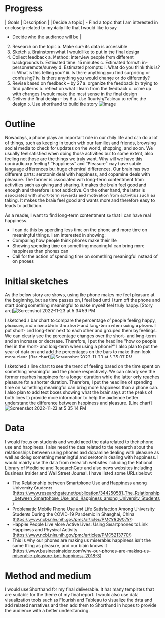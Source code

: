 # Progress
| Goals | Description |
| Decide a topic | - Find a topic that I am interested in or closely related to my daily life that I would like to say
- Decide who the audience will be |
2.	Research on the topic
a.	Make sure its data is accessible
3.	Sketch
a.	Brainstorm what I would like to put in the final design
4.	Collect feedback
a.	Method: interview people from different backgrounds
b.	Estimated time: 15 minutes
c.	Estimated format: in-person/remote/survey
d.	Estimated prompts:
i.	What do you think this is?
ii.	What is this telling you?
iii.	Is there anything you find surprising or confusing?
iv.	Is there anything you would change or do differently?
5.	Revise based on feedback – by 27
a.	organize the feedback by trying to find patterns
b.	reflect on what I learn from the feedback
c.	come up with changes I would make the most sense in the final design
6.	Deliver the final design – by 8
a.	Use flourish/Tableau to refine the design
b.	Use shorthand to build the story
![image](https://user-images.githubusercontent.com/116990977/203657554-38cc5c56-8ab3-4b11-87c7-0cd039b5e78b.png)



# Outline
Nowadays, a phone plays an important role in our daily life and can do a lot of things, such as keeping in touch with our families and friends, browsing social media to check for updates on the world, shopping, and so on. We usually feel satisfied when doing those activities but to some extent, also feeling not those are the things we truly want. Why will we have this contradictory feeling? “Happiness” and “Pleasure” may have subtle language differences but huge chemical differences. Our brain has two different parts: serotonin deal with happiness, and dopamine deals with pleasure. The former is associated with long-term contentment from activities such as giving and sharing. It makes the brain feel good and enough and therefore is not addictive. On the other hand, the latter is associated with short-term rewards and motivation from activities such as taking. It makes the brain feel good and wants more and therefore easy to leads to addiction. 

As a reader, I want to find long-term contentment so that I can have real happiness.
- I can do this by spending less time on the phone and more time on meaningful things. I am interested in showing:
- Comparing how people think phones make their life
- Showing spending time on something meaningful can bring more happiness than phones can
- Call for the action of spending time on something meaningful instead of on phones


# Initial sketches
As the below story arc shows, using the phone makes me feel pleasure at the beginning, but as time passes on, I feel bad until I turn off the phone and start doing something meaningful to make myself feel truly happy. 
[Story arc]![Screenshot 2022-11-23 at 5 34 59 PM](https://user-images.githubusercontent.com/116990977/203657411-896d5944-8547-4a01-95aa-f479bc34965c.png)

I sketched a bar chart to compare the percentage of people feeling happy, pleasure, and miserable in the short- and long-term when using a phone. I put short- and long-term next to each other and grouped them by feelings. We can clearly see the percentage changes over the short- and long-term and an increase or decrease. Therefore, I put the headline "how do people feel in the short- and long-term when using a phone?" I also plan to put the year of data on and add the percentages on the bars to make them look more clear.
[Bar chart]![Screenshot 2022-11-23 at 5 35 07 PM](https://user-images.githubusercontent.com/116990977/203657439-4fae7c96-6319-45c8-b279-e2c7ebb0a51b.png)

I sketched a line chart to see the trend of feeling based on the time spent on something meaningful and the phone respectively. We can clearly see the former reaches happiness for a longer duration while the latter only reaches pleasure for a shorter duration. Therefore, I put the headline of spending time on something meaningful can bring more happiness than a phone can. I also plan to add text boxes showing what the brain says at the peaks of both lines to provide more information to help the audience better understand the difference between happiness and pleasure.
[Line chart]![Screenshot 2022-11-23 at 5 35 14 PM](https://user-images.githubusercontent.com/116990977/203657461-4016427b-16af-4a1f-87b0-8ff70766b055.png)


# Data
I would focus on students and would need the data related to their phone use and happiness. I also need the data related to the research about the relationships between using phones and dopamine dealing with pleasure as well as doing something meaningful and serotonin dealing with happiness.  I would mainly use the data from research websites including the National Library of Medicine and ResearchGate and also news websites including Business Insider and Wall Street Journal. I have listed some URLs below:
- The Relationship between Smartphone Use and Happiness among University Students (https://www.researchgate.net/publication/344250581_The_Relationship_between_Smartphone_Use_and_Happiness_among_University_Students)
- Problematic Mobile Phone Use and Life Satisfaction Among University Students During the COVID-19 Pandemic in Shanghai, China 
(https://www.ncbi.nlm.nih.gov/pmc/articles/PMC8826078/)
- Happier People Live More Active Lives: Using Smartphones to Link Happiness and Physical Activity (https://www.ncbi.nlm.nih.gov/pmc/articles/PMC5213770/)
- This is why our phones are making us miserable: happiness isn't the same thing as pleasure, and our brain knows it (https://www.businessinsider.com/why-our-phones-are-making-us-miserable-pleasure-isnt-happiness-2018-3)

# Method and medium
I would use Shorthand for my final deliverable. It has many templates that are suitable for the theme of my final report. I would also use data visualization tools such as Flourish and Tableau to visualize the data and add related narratives and then add them to Shorthand in hopes to provide the audience with a better understanding. 
